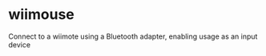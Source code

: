wiimouse
========

Connect to a wiimote using a Bluetooth adapter, enabling usage as an input device

